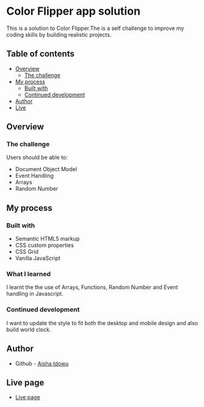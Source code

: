 # Color Flipper app solution

This is a solution to Color Flipper.The is a self challenge to improve my coding skills by building realistic projects.

## Table of contents

- [Overview](#overview)
  - [The challenge](#the-challenge)
- [My process](#my-process)
  - [Built with](#built-with)
  - [Continued development](#continued-development)
- [Author](#author)
- [Live](#live-page)



## Overview

### The challenge

Users should be able to:
- Document Object Model
- Event Handling
- Arrays
- Random Number

## My process

### Built with
- Semantic HTML5 markup
- CSS custom properties
- CSS Grid
- Vanilla JavaScript


### What I learned
I learnt the the use of Arrays, Functions, Random Number and Event handling in Javascript.

### Continued development
I want to update the style to fit both the desktop and mobile design and also build world clock.

## Author
- Github - [Aisha Idowu](https://github.com/AishaIdowu)
## Live page
- [Live page](https://aishaidowu.github.io/Color-flipper/)

